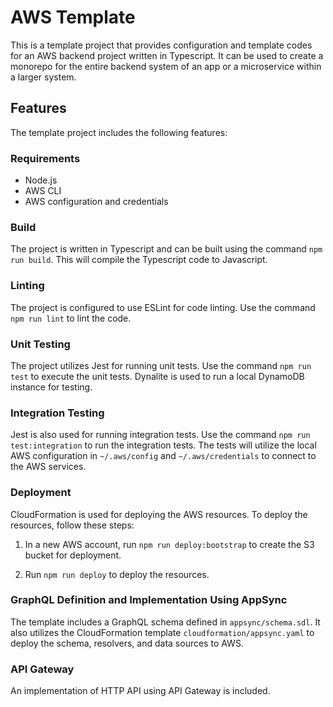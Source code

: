 # AWS Template

This is a template project that provides configuration and template codes for an AWS backend project written in Typescript. It can be used to create a monorepo for the entire backend system of an app or a microservice within a larger system.

## Features

The template project includes the following features:

### Requirements

- Node.js
- AWS CLI
- AWS configuration and credentials

### Build

The project is written in Typescript and can be built using the command `npm run build`. This will compile the Typescript code to Javascript.

### Linting

The project is configured to use ESLint for code linting. Use the command `npm run lint` to lint the code.

### Unit Testing

The project utilizes Jest for running unit tests. Use the command `npm run test` to execute the unit tests. Dynalite is used to run a local DynamoDB instance for testing.

### Integration Testing

Jest is also used for running integration tests. Use the command `npm run test:integration` to run the integration tests. The tests will utilize the local AWS configuration in `~/.aws/config` and `~/.aws/credentials` to connect to the AWS services.

### Deployment

CloudFormation is used for deploying the AWS resources. To deploy the resources, follow these steps:

1. In a new AWS account, run `npm run deploy:bootstrap` to create the S3 bucket for deployment.

2. Run `npm run deploy` to deploy the resources.

### GraphQL Definition and Implementation Using AppSync

The template includes a GraphQL schema defined in `appsync/schema.sdl`. It also utilizes the CloudFormation template `cloudformation/appsync.yaml` to deploy the schema, resolvers, and data sources to AWS.

### API Gateway

An implementation of HTTP API using API Gateway is included.
